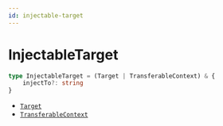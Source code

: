 ```yaml
---
id: injectable-target
---
```


# InjectableTarget

```ts
type InjectableTarget = (Target | TransferableContext) & {
	injectTo?: string
}
```

- [`Target`](/docs/api/target)
- [`TransferableContext`](/docs/api/transferable-context)
